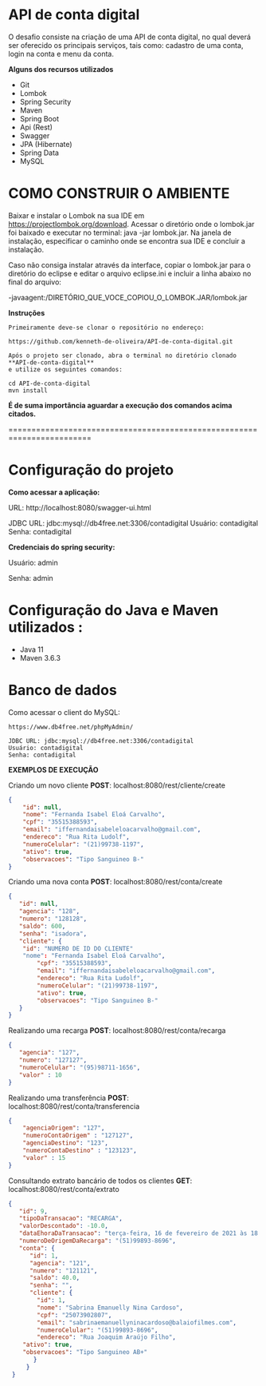 **API de conta digital**
========================================================================
O desafio consiste na criação de uma API de conta digital, no qual deverá ser oferecido os principais serviços, tais como: cadastro de uma conta, login na conta e menu da conta.

**Alguns dos recursos utilizados**

- Git
- Lombok
- Spring Security  
- Maven 
- Spring Boot 
- Api (Rest)
- Swagger 
- JPA (Hibernate) 
- Spring Data 
- MySQL


**COMO CONSTRUIR O AMBIENTE**
========================================================================

Baixar e instalar o Lombok na sua IDE em https://projectlombok.org/download.
Acessar o diretório onde o lombok.jar foi baixado e executar no terminal: java -jar lombok.jar.
Na janela de instalação, especificar o caminho onde se encontra sua IDE e concluir a instalação.

Caso não consiga instalar através da interface, copiar o lombok.jar para o diretório do eclipse e editar o arquivo eclipse.ini e incluir a linha abaixo no final do arquivo:

-javaagent:/DIRETÓRIO_QUE_VOCE_COPIOU_O_LOMBOK.JAR/lombok.jar

**Instruções**

	Primeiramente deve-se clonar o repositório no endereço:
	
	https://github.com/kenneth-de-oliveira/API-de-conta-digital.git
	
	Após o projeto ser clonado, abra o terminal no diretório clonado **API-de-conta-digital**
	e utilize os seguintes comandos:

	cd API-de-conta-digital
	mvn install
	
	
**É de suma importância aguardar a execução dos comandos acima citados.**

========================================================================

Configuração do projeto
========================================================================

**Como acessar a aplicação:**

URL: http://localhost:8080/swagger-ui.html
	
JDBC URL: jdbc:mysql://db4free.net:3306/contadigital
Usuário: contadigital
Senha: contadigital
	
**Credenciais do spring security:**

Usuário: admin

Senha: admin


Configuração do Java e Maven utilizados :
========================================================================
- Java 11
- Maven 3.6.3

Banco de dados
========================================================================

Como acessar o client do MySQL:

    https://www.db4free.net/phpMyAdmin/
	
	JDBC URL: jdbc:mysql://db4free.net:3306/contadigital
    Usuário: contadigital
	Senha: contadigital

**EXEMPLOS DE EXECUÇÃO**

Criando um novo cliente **POST**: localhost:8080/rest/cliente/create
```json
{
    "id": null,
    "nome": "Fernanda Isabel Eloá Carvalho",
    "cpf": "35515388593",
    "email": "iffernandaisabeleloacarvalho@gmail.com",
    "endereco": "Rua Rita Ludolf",
    "numeroCelular": "(21)99738-1197",
    "ativo": true,
    "observacoes": "Tipo Sanguineo B-"
}
```

Criando uma nova conta **POST**: localhost:8080/rest/conta/create
```json
{
   "id": null,
   "agencia": "128",
   "numero": "128128",
   "saldo": 600,
   "senha": "isadora",
   "cliente": {
   	"id": "NUMERO DE ID DO CLIENTE"
   	"nome": "Fernanda Isabel Eloá Carvalho",
    	"cpf": "35515388593",
    	"email": "iffernandaisabeleloacarvalho@gmail.com",
    	"endereco": "Rua Rita Ludolf",
    	"numeroCelular": "(21)99738-1197",
    	"ativo": true,
    	"observacoes": "Tipo Sanguineo B-"
   }
}
```

Realizando uma recarga **POST**: localhost:8080/rest/conta/recarga
```json
{
   "agencia": "127",
   "numero": "127127",
   "numeroCelular": "(95)98711-1656",
   "valor" : 10
}
```

Realizando uma transferência **POST**: localhost:8080/rest/conta/transferencia
```json
{
    "agenciaOrigem": "127",
    "numeroContaOrigem" : "127127",
    "agenciaDestino": "123",
    "numeroContaDestino" : "123123",
    "valor" : 15
}
```

Consultando extrato bancário de todos os clientes **GET**: localhost:8080/rest/conta/extrato
```json
{
   "id": 9,
   "tipoDaTransacao": "RECARGA",
   "valorDescontado": -10.0,
   "dataEhoraDaTransacao": "terça-feira, 16 de fevereiro de 2021 às 18:57:05 Hora padrão de Brasília",
   "numeroDeOrigemDaRecarga": "(51)99893-8696",
   "conta": {
      "id": 1,
      "agencia": "121",
      "numero": "121121",
      "saldo": 40.0,
      "senha": "",
      "cliente": {
      	"id": 1,
      	"nome": "Sabrina Emanuelly Nina Cardoso",
      	"cpf": "25073902807",
      	"email": "sabrinaemanuellyninacardoso@balaiofilmes.com",
      	"numeroCelular": "(51)99893-8696",
      	"endereco": "Rua Joaquim Araújo Filho",
	"ativo": true,
	"observacoes": "Tipo Sanguineo AB+"
       }
     }
 }
```

